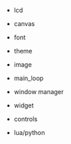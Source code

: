 * lcd 
* canvas
* font
* theme
* image

* main_loop
* window manager
* widget
* controls
* lua/python
